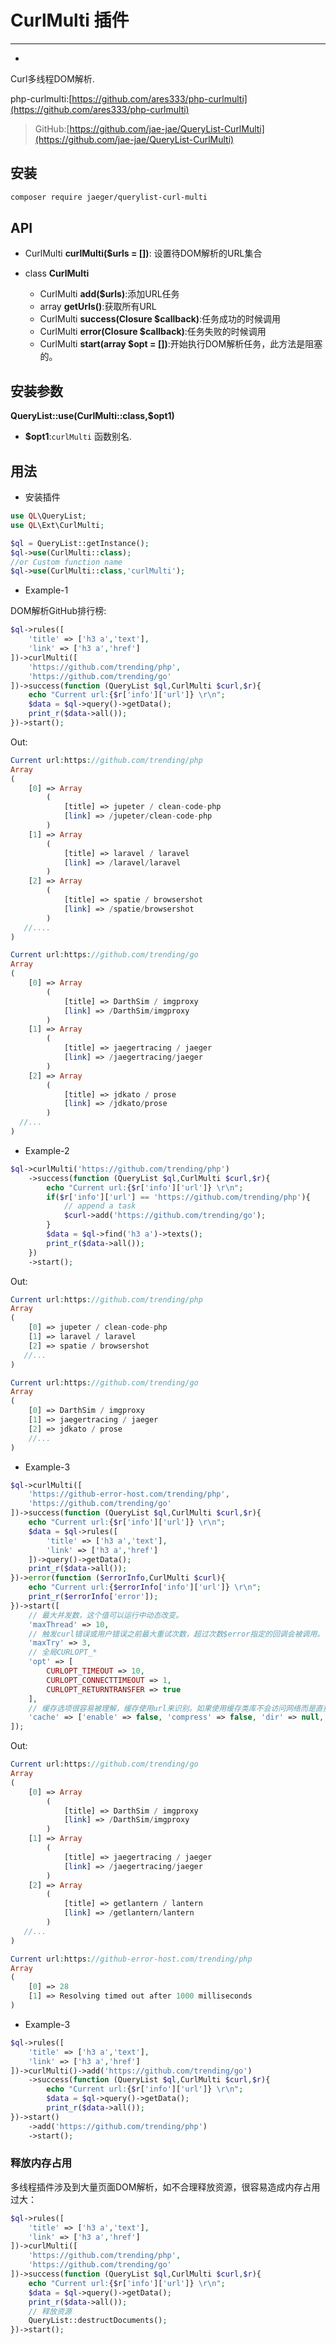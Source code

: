 # CurlMulti 插件

---
- [](#anchor)

Curl多线程DOM解析.

php-curlmulti:[https://github.com/ares333/php-curlmulti](https://github.com/ares333/php-curlmulti)

> GitHub:[https://github.com/jae-jae/QueryList-CurlMulti](https://github.com/jae-jae/QueryList-CurlMulti)

## 安装
```bash
composer require jaeger/querylist-curl-multi
```

## API
-  CurlMulti **curlMulti($urls = [])**: 设置待DOM解析的URL集合

-  class **CurlMulti** 
	- CurlMulti **add($urls)**:添加URL任务
	- array **getUrls()**:获取所有URL
	- CurlMulti **success(Closure $callback)**:任务成功的时候调用
	-  CurlMulti **error(Closure $callback)**:任务失败的时候调用
	-  CurlMulti **start(array $opt = [])**:开始执行DOM解析任务，此方法是阻塞的。

## 安装参数

 **QueryList::use(CurlMulti::class,$opt1)**
- **$opt1**:`curlMulti` 函数别名.

## 用法

- 安装插件

```php
use QL\QueryList;
use QL\Ext\CurlMulti;

$ql = QueryList::getInstance();
$ql->use(CurlMulti::class);
//or Custom function name
$ql->use(CurlMulti::class,'curlMulti');
```
- Example-1

DOM解析GitHub排行榜:
```php
$ql->rules([
    'title' => ['h3 a','text'],
    'link' => ['h3 a','href']
])->curlMulti([
    'https://github.com/trending/php',
    'https://github.com/trending/go'
])->success(function (QueryList $ql,CurlMulti $curl,$r){
    echo "Current url:{$r['info']['url']} \r\n";
    $data = $ql->query()->getData();
    print_r($data->all());
})->start();
```
Out:
```php
Current url:https://github.com/trending/php
Array
(
    [0] => Array
        (
            [title] => jupeter / clean-code-php
            [link] => /jupeter/clean-code-php
        )
    [1] => Array
        (
            [title] => laravel / laravel
            [link] => /laravel/laravel
        )
    [2] => Array
        (
            [title] => spatie / browsershot
            [link] => /spatie/browsershot
        )
   //....
)

Current url:https://github.com/trending/go
Array
(
    [0] => Array
        (
            [title] => DarthSim / imgproxy
            [link] => /DarthSim/imgproxy
        )
    [1] => Array
        (
            [title] => jaegertracing / jaeger
            [link] => /jaegertracing/jaeger
        )
    [2] => Array
        (
            [title] => jdkato / prose
            [link] => /jdkato/prose
        )
  //...
)

```

- Example-2

```php
$ql->curlMulti('https://github.com/trending/php')
    ->success(function (QueryList $ql,CurlMulti $curl,$r){
        echo "Current url:{$r['info']['url']} \r\n";
        if($r['info']['url'] == 'https://github.com/trending/php'){
            // append a task
            $curl->add('https://github.com/trending/go');
        }
        $data = $ql->find('h3 a')->texts();
        print_r($data->all());
    })
    ->start();
```
Out:
```php
Current url:https://github.com/trending/php
Array
(
    [0] => jupeter / clean-code-php
    [1] => laravel / laravel
    [2] => spatie / browsershot
   //...
)

Current url:https://github.com/trending/go
Array
(
    [0] => DarthSim / imgproxy
    [1] => jaegertracing / jaeger
    [2] => jdkato / prose
    //...
)
```

- Example-3

```php
$ql->curlMulti([
    'https://github-error-host.com/trending/php',
    'https://github.com/trending/go'
])->success(function (QueryList $ql,CurlMulti $curl,$r){
    echo "Current url:{$r['info']['url']} \r\n";
    $data = $ql->rules([
        'title' => ['h3 a','text'],
        'link' => ['h3 a','href']
    ])->query()->getData();
    print_r($data->all());
})->error(function ($errorInfo,CurlMulti $curl){
    echo "Current url:{$errorInfo['info']['url']} \r\n";
    print_r($errorInfo['error']);
})->start([
    // 最大并发数，这个值可以运行中动态改变。
    'maxThread' => 10,
    // 触发curl错误或用户错误之前最大重试次数，超过次数$error指定的回调会被调用。
    'maxTry' => 3,
    // 全局CURLOPT_*
    'opt' => [
        CURLOPT_TIMEOUT => 10,
        CURLOPT_CONNECTTIMEOUT => 1,
        CURLOPT_RETURNTRANSFER => true
    ],
    // 缓存选项很容易被理解，缓存使用url来识别。如果使用缓存类库不会访问网络而是直接返回缓存。
    'cache' => ['enable' => false, 'compress' => false, 'dir' => null, 'expire' =>86400, 'verifyPost' => false]
]);

```
Out:
```php
Current url:https://github.com/trending/go
Array
(
    [0] => Array
        (
            [title] => DarthSim / imgproxy
            [link] => /DarthSim/imgproxy
        )
    [1] => Array
        (
            [title] => jaegertracing / jaeger
            [link] => /jaegertracing/jaeger
        )
    [2] => Array
        (
            [title] => getlantern / lantern
            [link] => /getlantern/lantern
        )
   //...
)

Current url:https://github-error-host.com/trending/php
Array
(
    [0] => 28
    [1] => Resolving timed out after 1000 milliseconds
)
```

- Example-3

```php
$ql->rules([
    'title' => ['h3 a','text'],
    'link' => ['h3 a','href']
])->curlMulti()->add('https://github.com/trending/go')
    ->success(function (QueryList $ql,CurlMulti $curl,$r){
        echo "Current url:{$r['info']['url']} \r\n";
        $data = $ql->query()->getData();
        print_r($data->all());
})->start()
    ->add('https://github.com/trending/php')
    ->start();
```

###  释放内存占用

多线程插件涉及到大量页面DOM解析，如不合理释放资源，很容易造成内存占用过大：

```php
$ql->rules([
    'title' => ['h3 a','text'],
    'link' => ['h3 a','href']
])->curlMulti([
    'https://github.com/trending/php',
    'https://github.com/trending/go'
])->success(function (QueryList $ql,CurlMulti $curl,$r){
    echo "Current url:{$r['info']['url']} \r\n";
    $data = $ql->query()->getData();
    print_r($data->all());
	// 释放资源
	QueryList::destructDocuments();
})->start();
```
